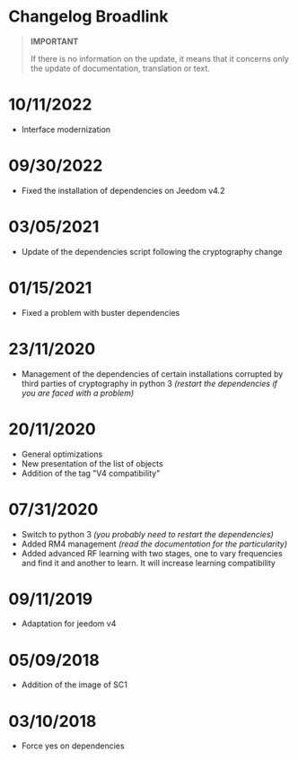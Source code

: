 # Changelog Broadlink

>**IMPORTANT**
>
>If there is no information on the update, it means that it concerns only the update of documentation, translation or text.

# 10/11/2022

- Interface modernization

# 09/30/2022

- Fixed the installation of dependencies on Jeedom v4.2

# 03/05/2021

- Update of the dependencies script following the cryptography change

# 01/15/2021

- Fixed a problem with buster dependencies

# 23/11/2020

- Management of the dependencies of certain installations corrupted by third parties of cryptography in python 3 *(restart the dependencies if you are faced with a problem)*

# 20/11/2020

- General optimizations
- New presentation of the list of objects
- Addition of the tag "V4 compatibility"

# 07/31/2020

- Switch to python 3 *(you probably need to restart the dependencies)*
- Added RM4 management *(read the documentation for the particularity)*
- Added advanced RF learning with two stages, one to vary frequencies and find it and another to learn. It will increase learning compatibility

# 09/11/2019

- Adaptation for jeedom v4

# 05/09/2018

- Addition of the image of SC1

# 03/10/2018

- Force yes on dependencies
